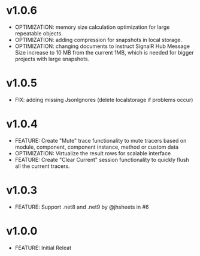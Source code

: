 # v1.0.6
- OPTIMIZATION: memory size calculation optimization for large repeatable objects.
- OPTIMIZATION: adding compression for snapshots in local storage.
- OPTIMIZATION: changing documents to instruct SignalR Hub Message Size increase to 10 MB from the current 1MB, which is needed for bigger projects with large snapshots.

# v1.0.5
- FIX: adding missing JsonIgnores (delete localstorage if problems occur)

# v1.0.4

- FEATURE: Create "Mute" trace functionality to mute tracers based on module, component, component instance, method or custom data
- OPTIMIZATION: Virtualize the result rows for scalable interface
- FEATURE: Create "Clear Current" session functionality to quickly flush all the current tracers.

# v1.0.3
- FEATURE: Support .net8 and .net9 by @jhsheets in #6

# v1.0.0
- FEATURE: Initial Releat
